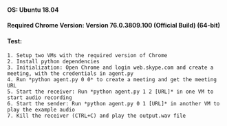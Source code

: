 #### OS: Ubuntu 18.04
#### Required Chrome Version: Version 76.0.3809.100 (Official Build) (64-bit)
#### Test:
	1. Setup two VMs with the required version of Chrome
	2. Install python dependencies
	3. Initialization: Open Chrome and login web.skype.com and create a meeting, with the credentials in agent.py
	4. Run *python agent.py 0 0* to create a meeting and get the meeting URL
	5. Start the receiver: Run *python agent.py 1 2 [URL]* in one VM to start audio recording
	6. Start the sender: Run *python agent.py 0 1 [URL]* in another VM to play the example audio
	7. Kill the receiver (CTRL+C) and play the output.wav file

